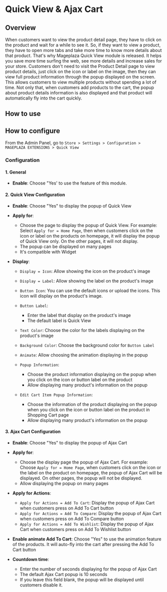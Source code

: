 # Quick View & Ajax Cart
## Overview

When customers want to view the product detail page, they have to click on the product and wait for a while to see it. So, if they want to view a product, they have to open more tabs and take more time to know more details about that product. That's why Mageplaza Quick View module is released. It helps you save more time surfing the web, see more details and increase sales for your store. Customers don't need to visit the Product Detail page to view product details, just click on the icon or label on the image, then they can view full product information through the popup displayed on the screen. This allows customers to view multiple products without spending a lot of time. Not only that, when customers add products to the cart, the popup about product details information is also displayed and that product will automatically fly into the cart quickly.

## How to use

## How to configure

From the Admin Panel, go to `Store > Settings > Configuration > MAGEPLAZA EXTENSIONS > Quick View`

### Configuration
#### 1. General

- **Enable**: Choose "Yes' to use the feature of this module.

#### 2. Quick View Configuration


- **Enable**: Choose "Yes" to display the popup of Quick View
- **Apply for**:
  - Choose the page to display the popup of Quick View. For example: Select `Apply for = Home Page`, then when customers click on the icon or label on the products on homepage, it will display the popup of Quick View only. On the other pages, it will not display.
  - The popup can be displayed on many pages
  - It's compatible with Widget
  
- **Display**:
  - `Display = Icon`: Allow showing the icon on the product's image
  - `Display = Label`: Allow showing the label on the product's image
  - `Button Icon`: You can use the default icons or upload the icons. This icon will display on the product's image.
  - `Button Label`: 
    - Enter the label that display on the product's image
    - The default label is Quick View
    
  - `Text Color`: Choose the color for the labels displaying on the product's image
  - `Background Color`: Choose the background color for `Button Label`
  - `Animate`: Allow choosing the animation displaying in the popup
  - `Popup Information`:
    - Choose the product information displaying on the popup when you click on the icon or button label on the product
    - Allow displaying many product's information on the popup
    
  - `Edit Cart Item Popup Information`:
    - Choose the information of the product displaying on the popup when you click on the icon or button label on the product in Shopping Cart page
    - Allow displaying many product's information on the popup
    
#### 3. Ajax Cart Configuration

- **Enable**: Choose "Yes" to display the popup of Ajax Cart
- **Apply for**:
  - Choose the display page the popup of Ajax Cart. For example: Choose `Apply for = Home Page`, when customers click on the icon or the label on the product on homepage, the popup of Ajax Cart will be displayed. On other pages, the popup will not be displayed.
  - Allow displaying the popup on many pages
  
- **Apply for Actions**:
  - `Apply for Actions = Add To Cart`: Display the popup of Ajax Cart when customers press on Add To Cart button
  - `Apply for Actions = Add To Compare`: Display the popup of Ajax Cart when customers press on Add To Compare button
  - `Apply for Actions = Add To Wishlist`: Display the popup of Ajax Cart when customers press on Add To Wishlist button
  
- **Enable animate Add To Cart**: Choose "Yes" to use the animation feature of the products. It will auto-fly into the cart after pressing the Add To Cart button
- **Countdown time**:
  - Enter the number of seconds displaying for the popup of Ajax Cart
  - The default Ajax Cart popup is 10 seconds
  - If you leave this field blank, the popup will be displayed until customers disable it.
